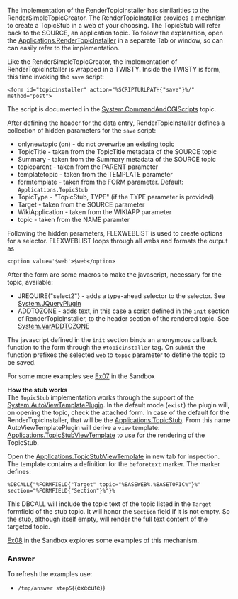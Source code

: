 The implementation of the RenderTopicInstaller has similarities to the RenderSimpleTopicCreator. The RenderTopicInstaller provides a mechnism to create a TopicStub in a web of your choosing. The TopicStub will refer back to the SOURCE, an application topic. To follow the explanation, open the [Applications.RenderTopicInstaller](https://[[HOST_SUBDOMAIN]]-80-[[KATACODA_HOST]].environments.katacoda.com/Applications.RenderTopicInstaller) in a separate Tab or window, so can can easily refer to the implementation.

Like the RenderSimpleTopicCreator, the implementation of RenderTopicInstaller  is wrapped in a TWISTY. Inside the TWISTY is form, this time invoking the `save` script:
```
<form id="topicinstaller" action="%SCRIPTURLPATH{"save"}%/" method="post">
```
The script is documented in the [System.CommandAndCGIScripts](https://[[HOST_SUBDOMAIN]]-80-[[KATACODA_HOST]].environments.katacoda.com/System.CommandAndCGIScripts#A_61save_61) topic.

After defining the header for the data entry, RenderTopicInstaller defines a collection of hidden parameters for the `save` script:
* onlynewtopic (on) - do not overwrite an existing topic
* TopicTitle - taken from the TopicTitle metadata of the SOURCE topic
* Summary - taken from the Summary metadata of the SOURCE topic
* topicparent - taken from the PARENT parameter
* templatetopic - taken from the TEMPLATE parameter
* formtemplate - taken from the FORM parameter. Default: `Applications.TopicStub`
* TopicType - "TopicStub, TYPE" (if the TYPE parameter is provided)
* Target - taken from the SOURCE parameter
* WikiApplication - taken from the WIKIAPP parameter
* topic - taken from the NAME paramter

Following the hidden parameters, FLEXWEBLIST is used to create options for a selector. FLEXWEBLIST loops through all webs and formats the output as
```
<option value='$web'>$web</option>
``` 

After the form are some macros to make the javascript, necessary for the topic, available:
* JREQUIRE("select2"} - adds a type-ahead selector to the selector. See [System.JQueryPlugin](https://[[HOST_SUBDOMAIN]]-80-[[KATACODA_HOST]].environments.katacoda.com/System.JQSelect2Contrib)
* ADDTOZONE - adds text, in this case a script defined in the `init` section of RenderTopicInstaller, to the header section of the rendered topic. See [System.VarADDTOZONE](https://[[HOST_SUBDOMAIN]]-80-[[KATACODA_HOST]].environments.katacoda.com/System.VarADDTOZONE) 

The javascript defined in the `init` section binds an anonymous callback function to the form through the `#topicinstaller` tag. On `submit` the function prefixes the selected `web` to  `topic` parameter to define the topic to be saved.

For some more examples see [Ex07](https://[[HOST_SUBDOMAIN]]-80-[[KATACODA_HOST]].environments.katacoda.com/Sandbox.Ex07) in the Sandbox

**How the stub works** <br />
The `TopicStub` implementation works through the support of the [System.AutoViewTemplatePlugin](https://[[HOST_SUBDOMAIN]]-80-[[KATACODA_HOST]].environments.katacoda.com/System.AutoViewTemplatePlugin). In the default mode (`exist`) the plugin will, on opening the topic, check the attached form. In case of the default for the RenderTopicInstaller, that will be the [Applications.TopicStub](https://[[HOST_SUBDOMAIN]]-80-[[KATACODA_HOST]].environments.katacoda.com/Applications.TopicStub). From this name AutoViewTemplatePlugin will derive a `view` template: [Applications.TopicStubViewTemplate](https://[[HOST_SUBDOMAIN]]-80-[[KATACODA_HOST]].environments.katacoda.com/Applications.TopicStubViewTemplate) to use for the rendering of the TopicStub.

Open the [Applications.TopicStubViewTemplate](https://[[HOST_SUBDOMAIN]]-80-[[KATACODA_HOST]].environments.katacoda.com/Applications.TopicStubViewTemplate) in new tab for inspection. The template contains a definition for the `beforetext` marker. The marker defines:
```
%DBCALL{"%FORMFIELD{"Target" topic="%BASEWEB%.%BASETOPIC%"}%" section="%FORMFIELD{"Section"}%"}%
```
This DBCALL will include the topic text of the topic listed in the `Target` formfield of the stub topic. It will honor the `Section` field if it is not empty. So the stub, although itself empty, will render the full text content of the targeted topic.

[Ex08](https://[[HOST_SUBDOMAIN]]-80-[[KATACODA_HOST]].environments.katacoda.com/Sandbox.Ex08) in the Sandbox explores some examples of this mechanism. 













### Answer
<!-- Solution text (if any) goes here -->
To refresh the examples use:
* `/tmp/answer step5`{{execute}}




